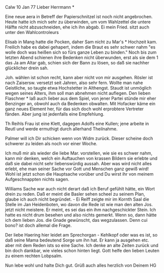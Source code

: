  Calw 10 Jan 77
Lieber Herrmann <Mogl>*

Eine neue aera in Betreff der Papierschnitzel ist noch nicht angebrochen. Heute hatte ich mich sehr zu überwinden, um vom Wahlzettel die untere Hälfte nicht abzuschneiden, ehe ich ihn abgab. Ei mein Fried. sitzt auch unter den Wahlcontroleurs

Elisab in Mang hatte die Pocken, daher Sam nicht zu Mar's <Hermelink>* Hochzeit kam. Freilich habe es dabei gehapert, indem die Braut es sehr schwer nahm "es wolle doch was heißen sich so fürs ganze Leben zu binden." Noch bis zum letzten Abend schienen ihre Bedenken nicht überwunden, erst als sie dem <Lieben Freund>1 das Ja am Altar gab, schien sich der Bann zu lösen, so daß sie nachher glücklicher drein sah.

Joh. wählen ist schon recht, kann aber nicht von mir ausgehen. Rösler ist nach Zaisersw. versetzt seit Jahren, also sehr fern. Wollte man nahe Geistliche, so taugte etwa Hochstetter in Althengst. Staudt ist unmöglich wegen seines Alters, ihm soll man abnehmen nicht auflegen. Den lieben Flaschner <Zimmermann>* laß auch lieber aus dem Spiel, von jener Partei stünde mir eher Benzinger an, obwohl auch da Bedenken obwalten. Mit Hofacker käme ein ganz neues Element her, für das sich doch wohl erprobtere Vertreter fänden. Aber jung ist jedenfalls eine Empfehlung.

Th Reihls Frau ist eine Klett, dagegen Adolfs eine Kullen; jene arbeite in Reutl und werde ermuthigt durch allerhand Theilnahme.

Palmer will ich Dir schicken wenn von Widm zurück. Dieser scheine doch schwerer zu leiden als noch vor einer Woche.

Ich muß mir als wieder die liebe Mar. vorstellen, wie sie es schwer nahm, kann mir denken, welch ein Auftauchen von krassen Bildern sie erlebte und daß sie dabei nicht sehr liebenswürdig aussah. Aber was wird nicht alles erlebt, ehe man seiner Sache vor Gott und Menschen ganz gewiß wird! Wohl ist jetzt schon die Hauptsache vorüber und Du wirst ihr von meinem Aufgeschnappten nichts sagen.

Williams Sache war auch nicht derart daß ich Beruf gefühlt hätte, ein Wort drein zu reden. Daß er meint die Basler sehen scheel zu seinem Plan, glaube ich auch nicht begründet. - Ei Reiff zeigte mir im Kornth Saal die Stelle im Jan Heidenboten, wo davon die Rede ist wie man den alten Jos. jetzt nicht meistere. Er meint, es sei das ein ihm nachgeschickter Stein. Ich hatte es nicht drum besehen und also nichts gemerkt. Wenn so, dann hätte ich dem lieben Jos. die Gnade gewünscht, das wegzulassen. Denn cui bono? ist doch allemal die Frage.

Der liebe Haering hier leidet am Sprechorgan - Kehlkopf oder was es ist, so daß seine Mama bedeutend Sorge um ihn hat. Er kann ja ausgehen etc. aber mit dem Reden ists so eine Sache. Ich denke an alte Zeiten zurück und bin doch dankbar, wie vieles schon hinten liegt. Gott helfe den lieben Leuten zu einem rechten Lobpsalm.

Nun lebe wohl und halte Dich gut. Grüß auch alles herzlich von Deinem  HG
